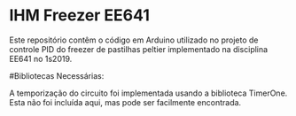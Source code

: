 # IHM Freezer EE641
Este repositório contêm o código em Arduino utilizado no projeto de
controle PID do freezer de pastilhas peltier implementado na 
disciplina EE641 no 1s2019.

#Bibliotecas Necessárias:

A temporização do circuito foi implementada usando a biblioteca 
TimerOne. Esta não foi incluída aqui, mas pode ser facilmente
encontrada.
